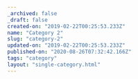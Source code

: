 ```yaml
---
_archived: false
_draft: false
created-on: "2019-02-22T00:25:53.233Z"
name: "Category 2"
slug: "category-2"
updated-on: "2019-02-22T00:25:53.233Z"
published-on: "2020-08-26T07:32:42.166Z"
tags: "category"
layout: "single-category.html"
---
```



